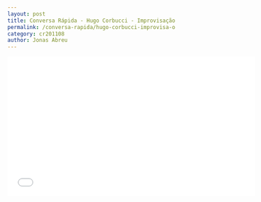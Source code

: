 ```yaml
---
layout: post
title: Conversa Rápida - Hugo Corbucci - Improvisação
permalink: /conversa-rapida/hugo-corbucci-improvisa-o
category: cr201108
author: Jonas Abreu
---
```


<iframe width="560" height="315" src="//www.youtube.com/embed/apS6qD-41sY" frameborder="0" allowfullscreen></iframe>

